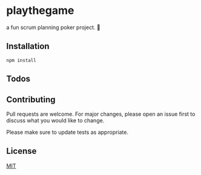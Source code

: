 # playthegame

a fun scrum planning poker project. 🚀 

## Installation

```
npm install
```

## Todos


## Contributing

Pull requests are welcome. For major changes, please open an issue first
to discuss what you would like to change.

Please make sure to update tests as appropriate.

## License

[MIT](https://choosealicense.com/licenses/mit/)
